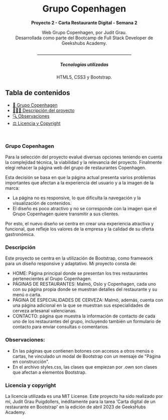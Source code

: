 <h1 align="center"> Grupo Copenhagen</h1>


__<p align="center">Proyecto 2 - Carta Restaurante Digital - Semana 2</p>__

<p align="center">Web Grupo Copenhagen, por Judit Grau.
<br>
Desarrollada como parte del Bootcamp de Full Stack Developer de Geekshubs Academy.</p>
<p align="center">_______________________________________________</p>


<h5 align="center"> Tecnologías utilizadas</h1>

<p align="center">HTML5, CSS3 y Bootstrap.

## Tabla de contenidos


- [🥗 Grupo Copenhagen](#Grupo-copenhagen)
- [👩🏻‍💻 Descripción del proyecto](#Descripción)
- [🔍 Observaciones](#Observaciones)
- [⚖️ Licencia y Copyright](#licencia-y-copyright)
<br>


### Grupo Copenhagen

Para la selección del proyecto evalué diversas opciones teniendo en cuenta la complejidad técnica, la viabilidad y la relevancia del proyecto. Finalmente elegí rehacer la página web del grupo de restaurantes Copenhagen.

Esta decisión se basa en que la página actual presenta varios problemas importantes que afectan a la experiencia del usuario y a la imagen de la marca: 
- La página no es responsive, lo que dificulta la navegación y la visualización de contenidos. 
- El diseño es poco atractivo y no se corresponde con la imagen que el Grupo Copenhagen quiere transmitir a sus clientes.

Por esto, el nuevo diseño se centra en crear una experiencia atractiva y funcional, que refleje los valores de la empresa y la calidad de su oferta gastronómica. 


### Descripción

Este proyecto se centra en la utilización de Bootstrap, como framework para un diseño responsive y adaptativo.
Mi proyecto consta de:

- HOME: Página principal donde se presentan los tres restaurantes pertenecientes al Grupo Copenhagen.
- PÁGINAS DE RESTAURANTES: Malmö, Oslo y Copenhagen, cada uno con su página propia donde se muestran detalles del restaurante y su menú o carta.
- PÁGINA DE ESPECIALIDADES DE CERVEZA: Malmö, además, cuenta con una página adicional en la que se muestran sus especialidades de cerveza artesanal valencianas.
- CONTACTO: página que muestra la información de contacto de cada uno de los restaurantes del grupo, incluyendo también un formulario de contacto para enviar consultas o comentarios.


### Observaciones: 

- En las páginas que contienen botones con accesos a otros menús o cartas, he vinculado un modal de Bootstrap con un mensaje de "Página en construcción".
- En el archivo styles.css, las clases que empiezan por .own son clases que afectan a elementos Bootstrap.


### Licencia y copyright
La licencia utilizada es una MIT License.
Este proyecto ha sido realizado por mí, Judit Grau Puigdollers, inéditamente para la tarea 'Carta digital de un restaurante en Bootstrap' en la edición de abril 2023 de GeeksHubs Academy.